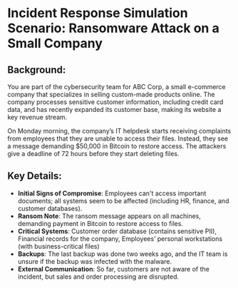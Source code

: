 # Incident Response Simulation Scenario: Ransomware Attack on a Small Company
## Background:
You are part of the cybersecurity team for ABC Corp, a small e-commerce company that specializes in selling custom-made products online. The company processes sensitive customer information, including credit card data, and has recently expanded its customer base, making its website a key revenue stream.

On Monday morning, the company’s IT helpdesk starts receiving complaints from employees that they are unable to access their files. Instead, they see a message demanding $50,000 in Bitcoin to restore access. The attackers give a deadline of 72 hours before they start deleting files.

## Key Details:
* **Initial Signs of Compromise**: Employees can't access important documents; all systems seem to be affected (including HR, finance, and customer databases).
* **Ransom Note**: The ransom message appears on all machines, demanding payment in Bitcoin to restore access to files.
* **Critical Systems**: Customer order database (contains sensitive PII), Financial records for the company, Employees’ personal workstations (with business-critical files)
* **Backups**: The last backup was done two weeks ago, and the IT team is unsure if the backup was infected with the malware.
* **External Communication**: So far, customers are not aware of the incident, but sales and order processing are disrupted.
